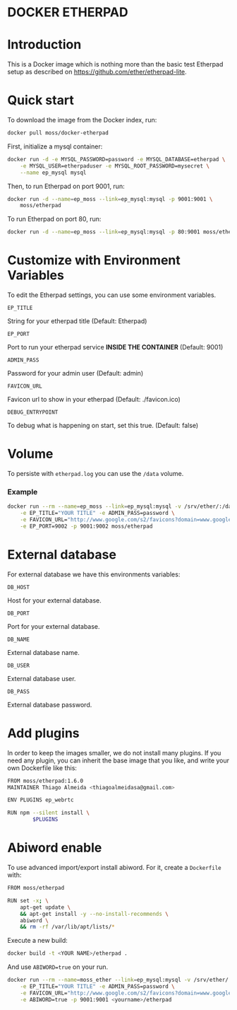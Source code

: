 DOCKER ETHERPAD
===============

# Introduction
This is a Docker image which is nothing more than the basic test Etherpad setup
as described on https://github.com/ether/etherpad-lite.

# Quick start
To download the image from the Docker index, run:

```bash
docker pull moss/docker-etherpad
```

First, initialize a mysql container:

```bash
docker run -d -e MYSQL_PASSWORD=password -e MYSQL_DATABASE=etherpad \
    -e MYSQL_USER=etherpaduser -e MYSQL_ROOT_PASSWORD=mysecret \
    --name ep_mysql mysql
```

Then, to run Etherpad on port 9001, run:

```bash
docker run -d --name=ep_moss --link=ep_mysql:mysql -p 9001:9001 \
    moss/etherpad
```

To run Etherpad on port 80, run:

```bash
docker run -d --name=ep_moss --link=ep_mysql:mysql -p 80:9001 moss/etherpad
```

# Customize with Environment Variables

To edit the Etherpad settings, you can use some environment variables.

`EP_TITLE`

String for your etherpad title (Default: Etherpad)

`EP_PORT`

Port to run your etherpad service **INSIDE THE CONTAINER** (Default: 9001)

`ADMIN_PASS`

Password for your admin user (Default: admin)

`FAVICON_URL`

Favicon url to show in your etherpad (Default: ./favicon.ico)

`DEBUG_ENTRYPOINT`

To debug what is happening on start, set this true. (Default: false)

# Volume

To persiste with `etherpad.log` you can use the `/data` volume.

### Example
```bash
docker run --rm --name=ep_moss --link=ep_mysql:mysql -v /srv/ether/:/data \
    -e EP_TITLE="YOUR TITLE" -e ADMIN_PASS=password \
    -e FAVICON_URL="http://www.google.com/s2/favicons?domain=www.google.com" \
    -e EP_PORT=9002 -p 9001:9002 moss/etherpad
```

# External database
For external database we have this environments variables:

`DB_HOST`

Host for your external database.

`DB_PORT`

Port for your external database.

`DB_NAME`

External database name.

`DB_USER`

External database user.

`DB_PASS`

External database password.

# Add plugins

In order to keep the images smaller, we do not install many plugins.
If you need any plugin, you can inherit the base image that you like, and write
your own Dockerfile like this:

```bash
FROM moss/etherpad:1.6.0
MAINTAINER Thiago Almeida <thiagoalmeidasa@gmail.com>

ENV PLUGINS ep_webrtc

RUN npm --silent install \
        $PLUGINS

```


# Abiword enable

To use advanced import/export install abiword. For it, create a `Dockerfile`
with:

```bash
FROM moss/etherpad

RUN set -x; \
    apt-get update \
    && apt-get install -y --no-install-recommends \
    abiword \
    && rm -rf /var/lib/apt/lists/*
```

Execute a new build:

```bash
docker build -t <YOUR NAME>/etherpad .
```

And use `ABIWORD=true` on your run.


```bash
docker run --rm --name=moss_ether --link=ep_mysql:mysql -v /srv/ether/:/data \
    -e EP_TITLE="YOUR TITLE" -e ADMIN_PASS=password \
    -e FAVICON_URL="http://www.google.com/s2/favicons?domain=www.google.com" \
    -e ABIWORD=true -p 9001:9001 <yourname>/etherpad
```
